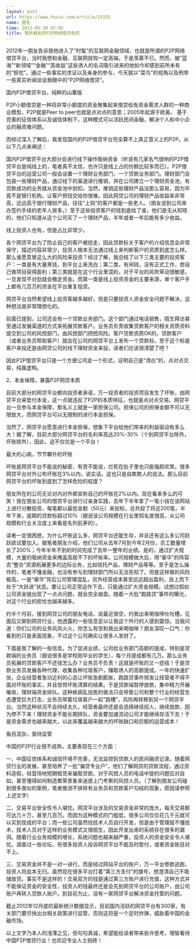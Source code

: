 ```yaml
---
layout: post
url: https://www.huxiu.com/article/15155
name: 匿名
time: 2013-05-30 07:02
title: 我所看到的P2P网络借贷危机
---
```

2012年一朋友告诉我他进入了“时髦”的互联网金融领域，也就是所谓的P2P网络借贷平台，当时我想和金融、互联网挂钩一定高端，于是羡慕不已。然而，被“蓝海”“新领域”“金融”“高收益”这些诱人的名词吸引进来的他如今却感到前所未有的“担忧”。通过一些事实的求证以及亲身的参与，今天就以“菜鸟”的视角以及例举一些真实听闻谈谈我眼中的“P2P网络借贷”。

国内P2P借贷平台，纯粹的山寨版

P2P小额借贷是一种将非常小额度的资金聚集起来借贷给有资金需求人群的一种商业模型，P2P就是Peer to peer也就是点对点的意思；2005年起源于欧美。 基于完善的征信体系以及诚信体制下，这种模式可以活跃民间金融，解决个人和中小企业的融资难问题。

而经过深入了解后，我发现国内的P2P借贷平台完全算不上真正意义上的P2P。从以下几点来阐述：

国内P2P借贷平台大部分会进行线下操作吸纳资金（听说有几家名气很响的P2P借贷平台是纯线上的，笔者真不太信，也许只是线上占的份额比较多而已）。P2P借贷平台的运营公司一般会设置一个理财业务部门，一个贷款业务部门。理财部门会包装一些理财产品，通过线下的渠道进行推销，并在公司建立一个理财资金池，有贷款成功的业务就从资金池中划扣。当然，推销这些理财产品没那么容易，因为毕竟不是银行机构，让客户把钱交给你很难。因此网贷公司的理财产品收益率非常高，远远高于银行理财产品，往往“上钩”的客户都是一些老人。（朋友说到公司来办签约手续的老年人居多。）至于这些投资客户的钱到底给了谁，他们是无从知晓的，他们只知道从这个公司买了一个理财产品，半年或者一年后能有多少收益。

线上投资人也有，但是占比非常少。

各个网贷平台为了防止自己的客户被挖走，因此贷款标关于客户的介绍信息会非常保守，描述内容非常少，投资人根本无法通过线上来判断客户的资质到底怎么样。那么谁愿意冒这么大的风险来投资？经过了解，我总结了以下三类主要的投资客户：一类是有大量黑钱，到平台上来洗白；第二类，有闲钱，没有正式工作，想自己做项目获得盈利；第三类就是在这个行业里混的，对于平台的风吹草动很敏感，一旦发现不对劲就会撤走资金。而第一类是线上投资资金的主要来源，单个客户手上都有几百万的资金在平台重复投资。

网贷平台当然希望线上投资客越多越好，但是只要投资人资金安全问题不解决，这种想法是非常理想化的。

前面已提到，公司还会有一个贷款业务部门。这个部门通过电话销售，陌生拜访甚至通过发展渠道的方式来拓展贷款客户。业务员负责收集贷款客户的相关资质资料提交到公司的风控部门，由风控部门把控风险。客户贷款资质OK的，贷款客户（或者业务员帮助客户）就会在公司的网贷平台上发布一个贷款标。至于这个标是客户来投还是由网贷公司的线下理财资金来投，读者们应该很清楚了吧？

因此P2P借贷平台只是一个方便公司走一个形式，证明自己是“清白”的，点对点交易，纯属虚构。

2、本金保障，暴露P2P网贷本质

目前大部分的网贷平台都向投资者承诺，万一投资者的投资项目发生了坏账，由网贷平台来垫付本金，这一点就违反了P2P的本质特征，也就是点对点交易。网贷平台一旦参与本金保障，那名义上就是一家担保公司。担保公司的担保金额不可以无限放大，而网贷平台可以无限制的进行本金担保。

当然了，网贷平台愿意进行本金担保，想象下平台给他们带来的利益驱动有多么大！据了解，目前大部分网贷平台的毛利率高达20%-30%（个别网贷平台除外，坏账除外），因此，这不仅仅是一个平台！

最大的心病，节节攀升的坏账

坏账是网贷平台不能说的秘密，有苦不能说，烂死在肚子里也只能强颜欢笑。很多网贷平台对外公布坏账在3%以内，说实话，这也只是自欺欺人的说法。那么目前网贷平台的坏账到底到了怎样危险的程度？

朋友所在的公司无论对内对外都宣称自己的坏账在2%以内。现在看来多么的可笑！我在朋友公司的借贷平台进行过亲身实践，去年下半年拿了一笔小钱在该网站上进行分散投资，每笔都以最低金额（50元）来投标，总共投了将近200笔，半年下来，逾期的贷款标超过10%（据说该公司规模在行业里知名度很高，从公司规模和行业关注度上来看是名列前茅的）。

读者一定很困惑，为什么坏账这么多，网贷平台还能生存，并且还有这么多公司跃跃欲试要加入。据笔者朋友介绍，他们公司从去年7月到今年2月份，员工数量增长了200%；今年半年不到的时间完成了去年一整年的业绩。是的，通过扩大规模，大量的吸纳资金来掩盖高居不下的坏账率。公司规模做大后，用“豪华”的阵容去“整合”资源拓展更多的边际业务，比如信托产品，理财产品等等。至于是怎么操作的，笔者不懂金融，也没有参与到理财部门所以无法告知了。但是这样做的风险极高，一是“豪华”背后公司管理混乱，另外经营成本甚至远远超出盈利，自上而下处于“大跃进”状态。要让公司正常运作下去，只能通过扩大资金规模。试想过假如公司资金链出现了一点点问题，就会完全崩盘。随着一大批“跑路贷”事件的曝光，对这个行业的担忧也越来越多。

约半个月前，接到网贷公司的朋友电话，说最近很空，约我出来喝咖啡吐吐槽。见面后又聊到网贷行业，他透露的一些信息足以让我这个外行的人感到震惊。当我问道：你们公司的业务风风火火，你怎么有空和我出来喝咖啡？朋友深叹一口气：你看到的只是表面现象，不过这个公司确实让很多人发财了。

下面是我了解的一些信息。为了促进业绩，公司给业务部门高额的提成，特别是贷款端的业务员（据说很多是学校刚毕业的学生），每个月提成都有几万。那么业务员拓展的贷款客户不还钱怎么办？业务员不负责！这就是坏账的又一症结！于是贷款业务员发展各种代理，收集各种垃圾客户，赚取诱人的高额提成。一年的快速扩张，企业经营者急功近利的心态让坏账急剧膨胀，跑路贷事件频发让经营者不得不面对坏账的事实，并且惊愕坏账清算的结果。于是贷款端暂停放款，集中精力开展催收，理财端资金排队。这种疾病乱投医的做法只会导致公司和整个行业的经营生态遭受巨大打击，业务员带着垃圾客户一起“跳槽”，风险再转移到另一个网贷平台。当然这种状况不会持续太久，经营者最终还是会选择继续招人，继续放款，因为停不下来！理财资金不能长期排队，资金要加速流动公司才能继续存活下去！于是资金需求也越来越大，以此来覆盖越来越大的坏账缺口和巨额的运营成本！

鱼目混杂，亟待监管

中国的P2P行业很不成熟，主要表现在三个方面：

一、中国征信体系和诚信环境不完善，无法监控到贷款人的民间融资记录。随着网贷行业的发展，甚至培养了一批“骗贷专业户”，他们了解网贷的贷款流程，通过资料造假，经营场地短期租赁来骗取贷款。对于风控人员的电话中提的问题应对自如，甚至懂得如何制造繁荣景象来迷惑上门考察的风控人员。（了解到朋友公司碰到很多类似的案例，笔者推测不排除有业务员和贷款客户勾结的现象，原因请参照上述文字）

二、交易平台安全性令人堪忧。网贷平台涉及的交易资金非常的庞大，每天交易额可达几十万，甚至几百万。而因为这种模式的门槛低，很多公司仅仅花几千元就可以买到现成的平台；而一些公司虽然找技术人员自行开发，但是由于管理层不懂技术，技术人员对于这样的业务模式又很陌生，因此开发出来的系统存在很多的漏洞。随着行业业务规模的增长，系统问题也越来越严重，投资人的资金安全令人堪忧。调查过一些论坛，有很多投资人投诉网贷平台不能及时垫付，或者资金账目对不上。

三、交易资金并不是一对一进行，而是经过网站平台的账户，万一平台卷款逃跑，投资人将血本无归。虽然现在很多平台打着“第三方支付”的旗号，想澄清自己不吸储放贷。事实不是这样的！交易双方的钱是通过第三方账户进行充值，这种方式并不能保证资金的安全性，投资人的钱最终还是会先到网贷平台的公司账户，由公司账户再转入贷款人账户。到目前为止，没有一家网贷平台解决资金托管的问题。

截止2012年12月底的最新统计数据显示，目前国内活跃的网贷平台有300家，有关部门要尽快出台相关政策进行监管，否则这将是一个定时炸弹，威胁着中国的金融市场。

以上文字乃本人的浅薄之见，但句句真诚，希望能给读者带来些许思考，理智看待中国P2P借贷行业！也欢迎专业人士拍砖！


